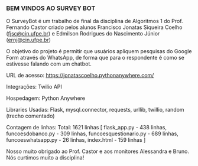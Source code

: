 ### BEM VINDOS AO SURVEY BOT ### 

O SurveyBot é um trabalho de final da disciplina de Algoritmos 1 do Prof. Fernando Castor criado pelos alunos Francisco Jonatas Siqueira Coelho (fjsc@cin.ufpe.br) e 
Edmilson Rodrigues do Nascimento Júnior (ernj@cin.ufpe.br) 

O objetivo do projeto é permitir que usuários apliquem pesquisas do Google Form através do WhatsApp, de forma que para o respondente é como se estivesse falando com um chatbot.

URL de acesso: https://jonatascoelho.pythonanywhere.com/ 

Integrações: Twilio API

Hospedagem: Python Anywhere

Libraries Usadas: Flask, mysql.connector, requests, urllib, twillio, random (trecho comentado)

Contagem de linhas: Total: 1621 linhas [
  flask_app.py - 438 linhas,
  funcoesdobanco.py - 309 linhas,
  funcoesquestionario.py - 689 linhas,
  funcoeswhatsapp.py - 26 linhas,
  index.html - 159 linhas ]
  
  
Nosso muito obrigado ao Prof. Castor e aos monitores Alessandra e Bruno. Nós curtimos muito a disciplina!
